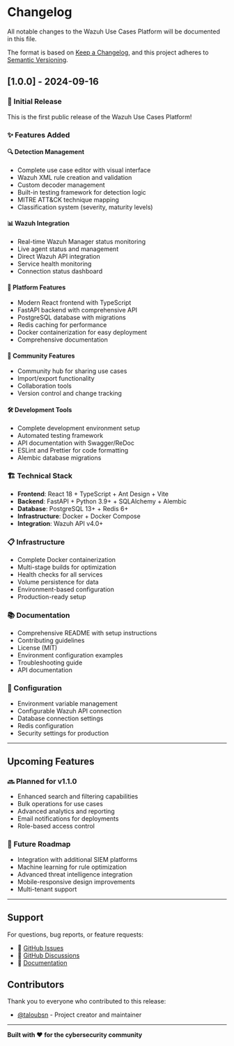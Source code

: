 # Changelog

All notable changes to the Wazuh Use Cases Platform will be documented in this file.

The format is based on [Keep a Changelog](https://keepachangelog.com/en/1.0.0/),
and this project adheres to [Semantic Versioning](https://semver.org/spec/v2.0.0.html).

## [1.0.0] - 2024-09-16

### 🎉 Initial Release

This is the first public release of the Wazuh Use Cases Platform!

### ✨ Features Added

#### 🔍 Detection Management
- Complete use case editor with visual interface
- Wazuh XML rule creation and validation
- Custom decoder management
- Built-in testing framework for detection logic
- MITRE ATT&CK technique mapping
- Classification system (severity, maturity levels)

#### 📊 Wazuh Integration
- Real-time Wazuh Manager status monitoring
- Live agent status and management
- Direct Wazuh API integration
- Service health monitoring
- Connection status dashboard

#### 🚀 Platform Features
- Modern React frontend with TypeScript
- FastAPI backend with comprehensive API
- PostgreSQL database with migrations
- Redis caching for performance
- Docker containerization for easy deployment
- Comprehensive documentation

#### 🤝 Community Features
- Community hub for sharing use cases
- Import/export functionality
- Collaboration tools
- Version control and change tracking

#### 🛠️ Development Tools
- Complete development environment setup
- Automated testing framework
- API documentation with Swagger/ReDoc
- ESLint and Prettier for code formatting
- Alembic database migrations

### 🏗️ Technical Stack

- **Frontend**: React 18 + TypeScript + Ant Design + Vite
- **Backend**: FastAPI + Python 3.9+ + SQLAlchemy + Alembic
- **Database**: PostgreSQL 13+ + Redis 6+
- **Infrastructure**: Docker + Docker Compose
- **Integration**: Wazuh API v4.0+

### 📋 Infrastructure

- Complete Docker containerization
- Multi-stage builds for optimization
- Health checks for all services
- Volume persistence for data
- Environment-based configuration
- Production-ready setup

### 📚 Documentation

- Comprehensive README with setup instructions
- Contributing guidelines
- License (MIT)
- Environment configuration examples
- Troubleshooting guide
- API documentation

### 🔧 Configuration

- Environment variable management
- Configurable Wazuh API connection
- Database connection settings
- Redis configuration
- Security settings for production

---

## Upcoming Features

### 🔜 Planned for v1.1.0
- Enhanced search and filtering capabilities
- Bulk operations for use cases
- Advanced analytics and reporting
- Email notifications for deployments
- Role-based access control

### 🔮 Future Roadmap
- Integration with additional SIEM platforms
- Machine learning for rule optimization
- Advanced threat intelligence integration
- Mobile-responsive design improvements
- Multi-tenant support

---

## Support

For questions, bug reports, or feature requests:
- 🐛 [GitHub Issues](https://github.com/taloubsn/wazuh-usecases-platform/issues)
- 💬 [GitHub Discussions](https://github.com/taloubsn/wazuh-usecases-platform/discussions)
- 📖 [Documentation](https://github.com/taloubsn/wazuh-usecases-platform/wiki)

## Contributors

Thank you to everyone who contributed to this release:
- [@taloubsn](https://github.com/taloubsn) - Project creator and maintainer

---

**Built with ❤️ for the cybersecurity community**
